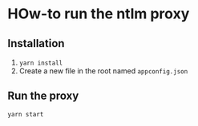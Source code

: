 # HOw-to run the ntlm proxy

## Installation

1. ```yarn install```
1. Create a new file in the root named ```appconfig.json```

## Run the proxy

```yarn start```

